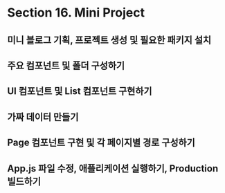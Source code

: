 # Section 16. Mini Project

## 미니 블로그 기획, 프로젝트 생성 및 필요한 패키지 설치

## 주요 컴포넌트 및 폴더 구성하기

## UI 컴포넌트 및 List 컴포넌트 구현하기

## 가짜 데이터 만들기

## Page 컴포넌트 구현 및 각 페이지별 경로 구성하기

## App.js 파일 수정, 애플리케이션 실행하기, Production 빌드하기

